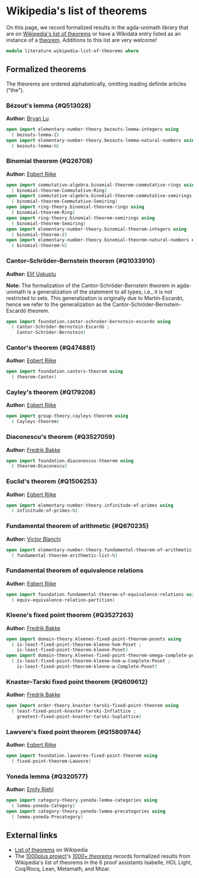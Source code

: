 # Wikipedia's list of theorems

On this page, we record formalized results in the agda-unimath library that are
on
[Wikipedia's list of theorems](https://en.wikipedia.org/wiki/List_of_theorems)
or have a Wikidata entry listed as an instance of a
[theorem](https://www.wikidata.org/wiki/Q65943). Additions to this list are very
welcome!

```agda
module literature.wikipedia-list-of-theorems where
```

## Formalized theorems

The theorems are ordered alphabetically, omitting leading definite articles
("the").

### Bézout's lemma {#Q513028}

**Author:** [Bryan Lu](https://blu-bird.github.io)

```agda
open import elementary-number-theory.bezouts-lemma-integers using
  ( bezouts-lemma-ℤ)
open import elementary-number-theory.bezouts-lemma-natural-numbers using
  ( bezouts-lemma-ℕ)
```

### Binomial theorem {#Q26708}

**Author:** [Egbert Rijke](https://egbertrijke.github.io)

```agda
open import commutative-algebra.binomial-theorem-commutative-rings using
  ( binomial-theorem-Commutative-Ring)
open import commutative-algebra.binomial-theorem-commutative-semirings using
  ( binomial-theorem-Commutative-Semiring)
open import ring-theory.binomial-theorem-rings using
  ( binomial-theorem-Ring)
open import ring-theory.binomial-theorem-semirings using
  ( binomial-theorem-Semiring)
open import elementary-number-theory.binomial-theorem-integers using
  ( binomial-theorem-ℤ)
open import elementary-number-theory.binomial-theorem-natural-numbers using
  ( binomial-theorem-ℕ)
```

### Cantor–Schröder–Bernstein theorem {#Q1033910}

**Author:** [Elif Uskuplu](https://elifuskuplu.github.io)

**Note:** The formalization of the Cantor-Schröder-Bernstein theorem in
agda-unimath is a generalization of the statement to all types, i.e., it is not
restricted to sets. This generalization is originally due to Martin-Escardó,
hence we refer to the generalization as the Cantor-Schröder-Bernstein-Escardó
theorem.

```agda
open import foundation.cantor-schroder-bernstein-escardo using
  ( Cantor-Schröder-Bernstein-Escardó ;
    Cantor-Schröder-Bernstein)
```

### Cantor's theorem {#Q474881}

**Author:** [Egbert Rijke](https://egbertrijke.github.io)

```agda
open import foundation.cantors-theorem using
  ( theorem-Cantor)
```

### Cayley's theorem {#Q179208}

**Author:** [Egbert Rijke](https://egbertrijke.github.io)

```agda
open import group-theory.cayleys-theorem using
  ( Cayleys-theorem)
```

### Diaconescu's theorem {#Q3527059}

**Author:** [Fredrik Bakke](https://www.ntnu.edu/employees/fredrik.bakke)

```agda
open import foundation.diaconescus-theorem using
  ( theorem-Diaconescu)
```

### Euclid's theorem {#Q1506253}

**Author:** [Egbert Rijke](https://egbertrijke.github.io)

```agda
open import elementary-number-theory.infinitude-of-primes using
  ( infinitude-of-primes-ℕ)
```

### Fundamental theorem of arithmetic {#Q670235}

**Author:** [Victor Blanchi](https://github.com/VictorBlanchi)

```agda
open import elementary-number-theory.fundamental-theorem-of-arithmetic using
  ( fundamental-theorem-arithmetic-list-ℕ)
```

### Fundamental theorem of equivalence relations

**Author:** [Egbert Rijke](https://egbertrijke.github.io)

```agda
open import foundation.fundamental-theorem-of-equivalence-relations using
  ( equiv-equivalence-relation-partition)
```

### Kleene's fixed point theorem {#Q3527263}

**Author:** [Fredrik Bakke](https://www.ntnu.edu/employees/fredrik.bakke)

```agda
open import domain-theory.kleenes-fixed-point-theorem-posets using
  ( is-least-fixed-point-theorem-kleene-hom-Poset ;
    is-least-fixed-point-theorem-kleene-Poset)
open import domain-theory.kleenes-fixed-point-theorem-omega-complete-posets using
  ( is-least-fixed-point-theorem-kleene-hom-ω-Complete-Poset ;
    is-least-fixed-point-theorem-kleene-ω-Complete-Poset)
```

### Knaster–Tarski fixed point theorem {#Q609612}

**Author:** [Fredrik Bakke](https://www.ntnu.edu/employees/fredrik.bakke)

```agda
open import order-theory.knaster-tarski-fixed-point-theorem using
  ( least-fixed-point-knaster-tarski-Inflattice ;
    greatest-fixed-point-knaster-tarski-Suplattice)
```

### Lawvere's fixed point theorem {#Q15809744}

**Author:** [Egbert Rijke](https://egbertrijke.github.io)

```agda
open import foundation.lawveres-fixed-point-theorem using
  ( fixed-point-theorem-Lawvere)
```

### Yoneda lemma {#Q320577}

**Author:** [Emily Riehl](https://emilyriehl.github.io/)

```agda
open import category-theory.yoneda-lemma-categories using
  ( lemma-yoneda-Category)
open import category-theory.yoneda-lemma-precategories using
  ( lemma-yoneda-Precategory)
```

## External links

- [List of theorems](https://en.wikipedia.org/wiki/List_of_theorems) on
  Wikipedia
- The [1000plus project](https://github.com/1000-plus)'s
  [_1000+ theorems_](https://1000-plus.github.io/) records formalized results
  from Wikipedia's list of theorems in the 6 proof assistants Isabelle, HOL
  Light, Coq/Rocq, Lean, Metamath, and Mizar.
